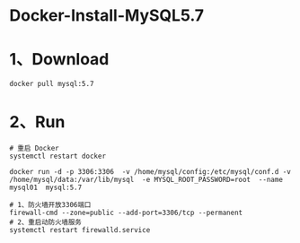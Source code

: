 # Docker-Install-MySQL5.7

# 1、Download

```shell
docker pull mysql:5.7
```

# 2、Run

```shell
# 重启 Docker
systemctl restart docker
```

```shell
docker run -d -p 3306:3306  -v /home/mysql/config:/etc/mysql/conf.d -v /home/mysql/data:/var/lib/mysql  -e MYSQL_ROOT_PASSWORD=root  --name mysql01  mysql:5.7 
```

```shell
# 1、防火墙开放3306端口
firewall-cmd --zone=public --add-port=3306/tcp --permanent
# 2、重启动防火墙服务
systemctl restart firewalld.service
```

